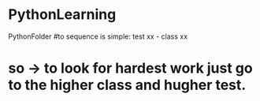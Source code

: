 # PythonLearning
PythonFolder
#to sequence is simple: test xx - class xx 
# so -> to look for hardest work just go to the higher class and hugher test.
